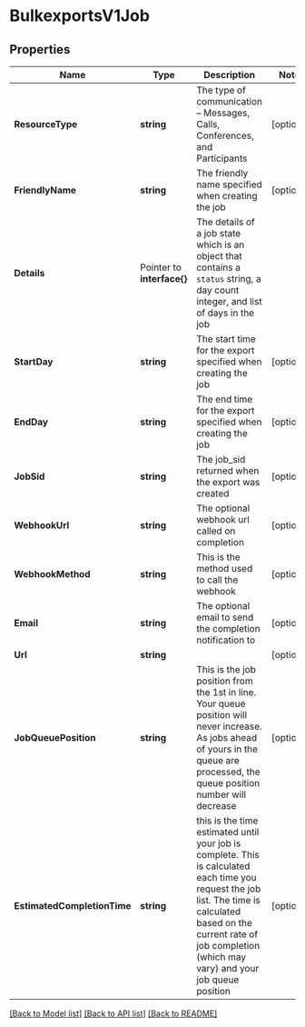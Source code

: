 # BulkexportsV1Job

## Properties

Name | Type | Description | Notes
------------ | ------------- | ------------- | -------------
**ResourceType** | **string** | The type of communication – Messages, Calls, Conferences, and Participants |[optional] 
**FriendlyName** | **string** | The friendly name specified when creating the job |[optional] 
**Details** | Pointer to **interface{}** | The details of a job state which is an object that contains a `status` string, a day count integer, and list of days in the job |
**StartDay** | **string** | The start time for the export specified when creating the job |[optional] 
**EndDay** | **string** | The end time for the export specified when creating the job |[optional] 
**JobSid** | **string** | The job_sid returned when the export was created |[optional] 
**WebhookUrl** | **string** | The optional webhook url called on completion |[optional] 
**WebhookMethod** | **string** | This is the method used to call the webhook |[optional] 
**Email** | **string** | The optional email to send the completion notification to |[optional] 
**Url** | **string** |  |[optional] 
**JobQueuePosition** | **string** | This is the job position from the 1st in line. Your queue position will never increase. As jobs ahead of yours in the queue are processed, the queue position number will decrease |[optional] 
**EstimatedCompletionTime** | **string** | this is the time estimated until your job is complete. This is calculated each time you request the job list. The time is calculated based on the current rate of job completion (which may vary) and your job queue position |[optional] 

[[Back to Model list]](../README.md#documentation-for-models) [[Back to API list]](../README.md#documentation-for-api-endpoints) [[Back to README]](../README.md)


